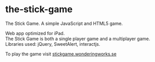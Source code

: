 # the-stick-game
The Stick Game. A simple JavaScript and HTML5 game.

Web app optimized for iPad.<br>
The Stick Game is both a single player game and a multiplayer game. 
Libraries used: jQuery, SweetAlert, interactjs.

To play the game visit [stickgame.wonderingworks.se](http://stickgame.wonderingworks.se)


